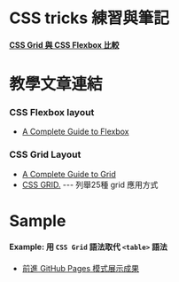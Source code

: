 # CSS tricks 練習與筆記

#### [CSS Grid 與 CSS Flexbox 比較](flex_vs_grid.md)

# 教學文章連結

### CSS Flexbox layout
* [A Complete Guide to Flexbox](https://css-tricks.com/snippets/css/a-guide-to-flexbox/) 

### CSS Grid Layout
* [A Complete Guide to Grid](https://css-tricks.com/snippets/css/complete-guide-grid/)
* [CSS GRID.](https://cssgrid.io/) --- 列舉25種 grid 應用方式


# Sample
#### Example: 用 `CSS Grid` 語法取代 `<table>` 語法


* [前進 GitHub Pages 模式展示成果](https://relyky.github.io/css_practices/)


